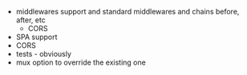 - middlewares support and standard middlewares and chains before, after, etc
    - CORS
- SPA support
- CORS
- tests - obviously
- mux option to override the existing one
